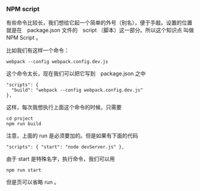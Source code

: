 ### NPM script

有些命令比较长，我们想给它起一个简单的外号（别名），便于手敲。设置的位置 就是在　package.json 文件的　script （脚本）这一部分。所以这个知识点 叫做　NPM Script 。

比如我们有这样一个命令：
```
webpack --config webpack.config.dev.js
```

这个命令太长，现在我们可以把它写到　package.json 之中
```
"scripts": {
  "build": "webpack --config webpack.config.dev.js"
},
```
这样，每次我想执行上面这个命令的时候，只需要

```
cd project
npm run build
```
注意，上面的 run 是必须要加的。但是如果有下面的代码

```
"scripts": { "start": "node devServer.js" },
```
由于 start 是特殊名字，执行命令，我们可以用
```
npm run start
```
但是页可以省略 run 。
